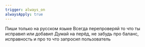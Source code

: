 ```yaml
---
trigger: always_on
alwaysApply: true
---
```

Пиши только на русском языке
Всегда перепроверяй то что ты исправил или добавил 
Думай на перёд, не забудь про баланс, исправность и про то что запросил пользователь